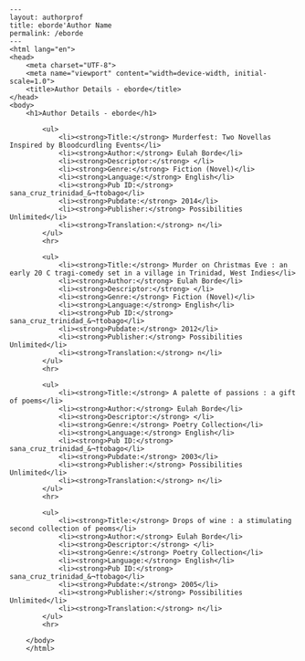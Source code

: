 
    ---
    layout: authorprof
    title: eborde'Author Name 
    permalink: /eborde
    ---
    <html lang="en">
    <head>
        <meta charset="UTF-8">
        <meta name="viewport" content="width=device-width, initial-scale=1.0">
        <title>Author Details - eborde</title>
    </head>
    <body>
        <h1>Author Details - eborde</h1>
        
            <ul>
                <li><strong>Title:</strong> Murderfest: Two Novellas Inspired by Bloodcurdling Events</li>
                <li><strong>Author:</strong> Eulah Borde</li>
                <li><strong>Descriptor:</strong> </li>
                <li><strong>Genre:</strong> Fiction (Novel)</li>
                <li><strong>Language:</strong> English</li>
                <li><strong>Pub ID:</strong> sana_cruz_trinidad_&¬†tobago</li>
                <li><strong>Pubdate:</strong> 2014</li>
                <li><strong>Publisher:</strong> Possibilities Unlimited</li>
                <li><strong>Translation:</strong> n</li>
            </ul>
            <hr>
            
            <ul>
                <li><strong>Title:</strong> Murder on Christmas Eve : an early 20 C tragi-comedy set in a village in Trinidad, West Indies</li>
                <li><strong>Author:</strong> Eulah Borde</li>
                <li><strong>Descriptor:</strong> </li>
                <li><strong>Genre:</strong> Fiction (Novel)</li>
                <li><strong>Language:</strong> English</li>
                <li><strong>Pub ID:</strong> sana_cruz_trinidad_&¬†tobago</li>
                <li><strong>Pubdate:</strong> 2012</li>
                <li><strong>Publisher:</strong> Possibilities Unlimited</li>
                <li><strong>Translation:</strong> n</li>
            </ul>
            <hr>
            
            <ul>
                <li><strong>Title:</strong> A palette of passions : a gift of poems</li>
                <li><strong>Author:</strong> Eulah Borde</li>
                <li><strong>Descriptor:</strong> </li>
                <li><strong>Genre:</strong> Poetry Collection</li>
                <li><strong>Language:</strong> English</li>
                <li><strong>Pub ID:</strong> sana_cruz_trinidad_&¬†tobago</li>
                <li><strong>Pubdate:</strong> 2003</li>
                <li><strong>Publisher:</strong> Possibilities Unlimited</li>
                <li><strong>Translation:</strong> n</li>
            </ul>
            <hr>
            
            <ul>
                <li><strong>Title:</strong> Drops of wine : a stimulating second collection of peoms</li>
                <li><strong>Author:</strong> Eulah Borde</li>
                <li><strong>Descriptor:</strong> </li>
                <li><strong>Genre:</strong> Poetry Collection</li>
                <li><strong>Language:</strong> English</li>
                <li><strong>Pub ID:</strong> sana_cruz_trinidad_&¬†tobago</li>
                <li><strong>Pubdate:</strong> 2005</li>
                <li><strong>Publisher:</strong> Possibilities Unlimited</li>
                <li><strong>Translation:</strong> n</li>
            </ul>
            <hr>
            
        </body>
        </html>
        